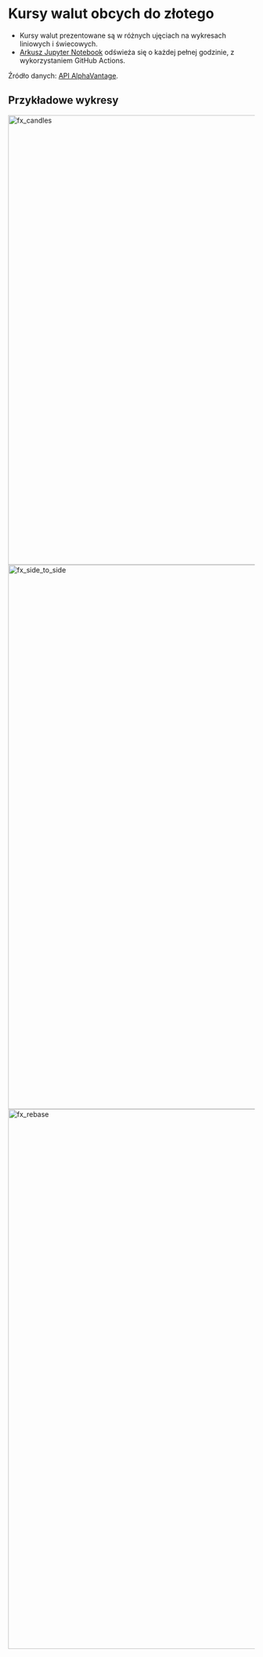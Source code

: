 # Kursy walut obcych do złotego

- Kursy walut prezentowane są w różnych ujęciach na wykresach liniowych i świecowych.
- [Arkusz Jupyter Notebook](https://github.com/pf-github-pl/ghactions_nb_forex_pub/blob/master/forex_actual.ipynb) odświeża się o każdej pełnej godzinie, z wykorzystaniem GitHub Actions.

Źródło danych: [API AlphaVantage](https://www.alphavantage.co).


## Przykładowe wykresy
<img width="916" alt="fx_candles" src="https://user-images.githubusercontent.com/61127097/201905630-28e7d4f2-2b03-49b7-a41a-39a2f42b9d5e.png">

<img width="1109" alt="fx_side_to_side" src="https://user-images.githubusercontent.com/61127097/201905607-53f05af7-7c29-44fb-b341-04413ee9f94f.png">

<img width="1100" alt="fx_rebase" src="https://user-images.githubusercontent.com/61127097/201905616-eb5c03b7-3c99-492d-9e1f-0bb67d7e4b34.png">
